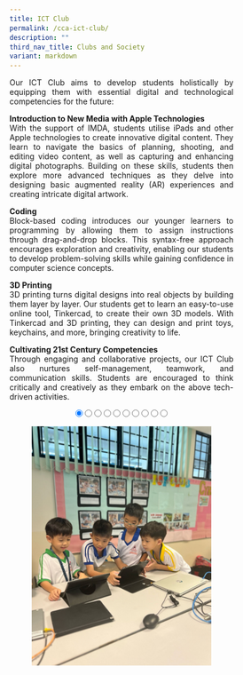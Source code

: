 ```yaml
---
title: ICT Club
permalink: /cca-ict-club/
description: ""
third_nav_title: Clubs and Society
variant: markdown
---
```

<style>
* {
  margin: 0;
  padding: 0;
  box-sizing: border-box;
}

.slideshow-container {
  width: 100%;
  max-width: 700px;
  margin: auto;
  overflow: hidden;
  position: relative;
	text-align:center;
}

.slides {
  display: flex;
  transition: transform 0.5s ease; /* Smooth transition for sliding */
  width: 1000%; /* Adjust this to match the number of slides */
}

.slide {
  width: 10%; /* Each slide takes up 10% of the container (for 10 slides) */
  height: auto;
}

.slide img {
  width: 100%;
  height: auto;
  object-fit: cover;
  cursor: pointer; /* Make the images clickable */
}

/* Control the slide transition when the radio buttons are selected */
#slide1:checked ~ .slides {
  transform: translateX(0);
}

#slide2:checked ~ .slides {
  transform: translateX(-10%); /* Move to the second slide */
}

#slide3:checked ~ .slides {
  transform: translateX(-20%); /* Move to the third slide */
}

#slide4:checked ~ .slides {
  transform: translateX(-30%); /* Move to the fourth slide */
}

#slide5:checked ~ .slides {
  transform: translateX(-40%); /* Move to the fifth slide */
}

#slide6:checked ~ .slides {
  transform: translateX(-50%); /* Move to the sixth slide */
}

#slide7:checked ~ .slides {
transform: translateX(-60%); /* Move to the seventh slide */
}

#slide8:checked ~ .slides {
  transform: translateX(-70%); /* Move to the eighth slide */
}

#slide9:checked ~ .slides {
  transform: translateX(-80%); /* Move to the ninth slide */
}

#slide10:checked ~ .slides {
  transform: translateX(-90%); /* Move to the tenth slide */
}

/* Mobile Devices (up to 600px) */
@media (max-width: 600px) {
  .slide img {
    width: 100%;
    height: auto;
  }
}

/* Tablet devices (600px to 768px) */
@media (max-width: 768px) {
  .slide img {
    width: 100%;
    height: auto;
  }
}

/* Desktop devices (769px and above) */
@media (min-width: 769px) {
.slide img {
width: 80%;
height: auto;
}
}
</style>

<p style="text-align:justify">Our ICT Club aims to develop students holistically by equipping them with essential digital and technological competencies for the future:</p>
<p style="text-align:justify"><b>Introduction to New Media with Apple Technologies</b><br>
With the support of IMDA, students utilise iPads and other Apple technologies to create innovative digital content. They learn to navigate the basics of planning, shooting, and editing video content, as well as capturing and enhancing digital photographs. Building on these skills, students then explore more advanced techniques as they delve into designing basic augmented reality (AR) experiences and creating intricate digital artwork.</p>
<p style="text-align:justify"><b>Coding</b><br>Block-based coding introduces our younger learners to programming by allowing them to assign instructions through drag-and-drop blocks. This syntax-free approach encourages exploration and creativity, enabling our students to develop problem-solving skills while gaining confidence in computer science concepts.</p>
<p style="text-align:justify"><b>3D Printing</b><br>3D printing turns digital designs into real objects by building them layer by layer. Our students get to learn an easy-to-use online tool, Tinkercad, to create their own 3D models. With Tinkercad and 3D printing, they can design and print toys, keychains, and more, bringing creativity to life.</p>
<p style="text-align:justify"><b>Cultivating 21st Century Competencies</b><br>
Through engaging and collaborative projects, our ICT Club also nurtures self-management, teamwork, and communication skills. Students are encouraged to think critically and creatively as they embark on the above tech-driven activities.</p>

<div class="slideshow-container">

<input checked="" id="slide1" name="slide" type="radio">
<input id="slide2" name="slide" type="radio">
<input id="slide3" name="slide" type="radio">
<input id="slide4" name="slide" type="radio">
<input id="slide5" name="slide" type="radio">
<input id="slide6" name="slide" type="radio">
<input id="slide7" name="slide" type="radio">
<input id="slide8" name="slide" type="radio">
<input id="slide9" name="slide" type="radio">
<input id="slide10" name="slide" type="radio">
<p></p>
<div class="slides">
<label class="slide" for="slide2">
<img alt="Image 1" src="/images/CCA%20ICT%20Club/IC_01v.jpg">
</label>
<label class="slide" for="slide3">
<img alt="Image 2" src="/images/CCA%20ICT%20Club/IC_02v.jpg">
</label>
<label class="slide" for="slide4">
<img alt="Image 3" src="/images/CCA%20ICT%20Club/IC_03v.jpg">
</label>
<label class="slide" for="slide5">
<img alt="Image 4" src="/images/CCA%20ICT%20Club/IC_04v.jpg">
</label>
<label class="slide" for="slide6">
<img alt="Image 5" src="/images/CCA%20ICT%20Club/IC_05v.jpg">
</label>
<label class="slide" for="slide7">
<img alt="Image 6" src="/images/CCA%20ICT%20Club/IC_06v.jpg">
</label>
<label class="slide" for="slide8">
<img alt="Image 7" src="/images/CCA%20ICT%20Club/IC_07v.jpg">
</label>
<label class="slide" for="slide9">
<img alt="Image 8" src="/images/CCA%20ICT%20Club/IC_08v.jpg">
</label>
<label class="slide" for="slide10">
<img alt="Image 9" src="/images/CCA%20ICT%20Club/IC_09v.jpg">
</label>
<label class="slide" for="slide1">
<img alt="Image 10" src="/images/CCA%20ICT%20Club/IC_10v.jpg">
</label>
</div>
</div>